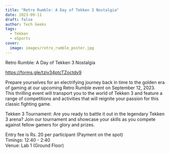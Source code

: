 ```yaml
---
title: "Retro Rumble: A Day of Tekken 3 Nostalgia"
date: 2023-09-11
draft: false
author: Tech Geeks
tags:
  - Tekken
  - eSports
cover:
  image: images/retro_rumble_poster.jpg
---
```


Retro Rumble: A Day of Tekken 3 Nostalgia

https://forms.gle/tziv34ptcTZoctdy9

Prepare yourselves for an electrifying journey back in time to the golden era of gaming at our upcoming Retro Rumble event on September 12, 2023. This thrilling event will transport you to the world of Tekken 3 and feature a range of competitions and activities that will reignite your passion for this classic fighting game.

Tekken 3 Tournament: Are you ready to battle it out in the legendary Tekken 3 arena? Join our tournament and showcase your skills as you compete against fellow gamers for glory and prizes.

Entry fee is Rs. 20 per participant (Payment on the spot)\
Timings: 12:40 - 2:40\
Venue: Lab 1 (Ground Floor)
